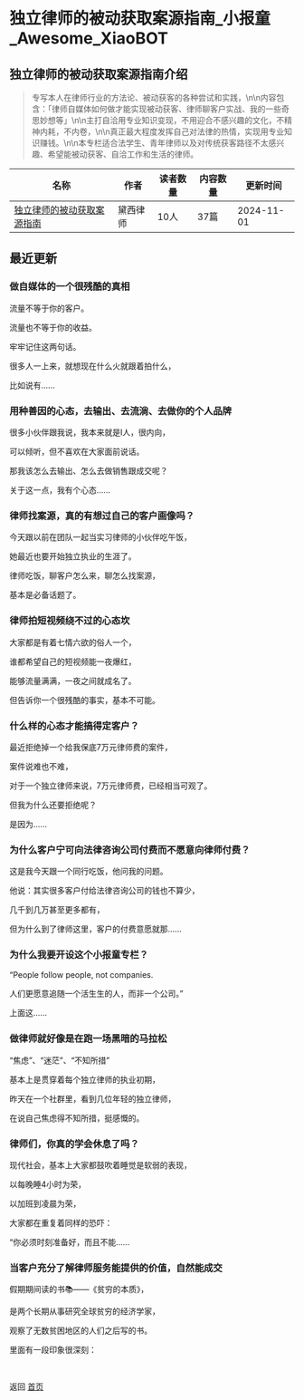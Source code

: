 # 独立律师的被动获取案源指南_小报童_Awesome_XiaoBOT

## 独立律师的被动获取案源指南介绍
> 专写本人在律师行业的方法论、被动获客的各种尝试和实践，\n\n内容包含：「律师自媒体如何做才能实现被动获客、律师聊客户实战、我的一些奇思妙想等」\n\n主打自洽用专业知识变现，不用迎合不感兴趣的文化，不精神内耗，不内卷，\n\n真正最大程度发挥自己对法律的热情，实现用专业知识赚钱。\n\n本专栏适合法学生、青年律师以及对传统获客路径不太感兴趣、希望能被动获客、自洽工作和生活的律师。  
  


|名称|作者|读者数量|内容数量|更新时间|
|---|---|---|---|---|
|[独立律师的被动获取案源指南](https://xiaobot.net/p/DaisyY?refer=0b133df9-27dc-423b-8101-639049001c13)|黛西律师|10人|37篇|2024-11-01|

## 最近更新
### 做自媒体的一个很残酷的真相

流量不等于你的客户。

流量也不等于你的收益。

牢牢记住这两句话。

很多人一上来，就想现在什么火就跟着拍什么，

比如说有......

### 用种善因的心态，去输出、去流淌、去做你的个人品牌

很多小伙伴跟我说，我本来就是I人，很内向，

可以倾听，但不喜欢在大家面前说话。

那我该怎么去输出、怎么去做销售跟成交呢？

关于这一点，我有个心态......

### 律师找案源，真的有想过自己的客户画像吗？

今天跟以前在团队一起当实习律师的小伙伴吃午饭，

她最近也要开始独立执业的生涯了。

律师吃饭，聊客户怎么来，聊怎么找案源，

基本是必备话题了。

### 律师拍短视频绕不过的心态坎

大家都是有着七情六欲的俗人一个，

谁都希望自己的短视频能一夜爆红，

能够流量满满，一夜之间就成名了。

但告诉你一个很残酷的事实，基本不可能。

### 什么样的心态才能搞得定客户？

最近拒绝掉一个给我保底7万元律师费的案件，

案件说难也不难，

对于一个独立律师来说，7万元律师费，已经相当可观了。

但我为什么还要拒绝呢？

是因为......

### 为什么客户宁可向法律咨询公司付费而不愿意向律师付费？

这是我今天跟一个同行吃饭，他问我的问题。

他说：其实很多客户付给法律咨询公司的钱也不算少，

几千到几万甚至更多都有，

但为什么到了律师这里，客户的付费意愿就那......

### 为什么我要开设这个小报童专栏？

“People follow people, not companies.

   人们更愿意追随一个活生生的人，而非一个公司。”

上面这......

### 做律师就好像是在跑一场黑暗的马拉松

“焦虑”、“迷茫”、“不知所措”

基本上是贯穿着每个独立律师的执业初期，

昨天在一个社群里，看到几位年轻的独立律师，

在说自己焦虑得不知所措，挺感慨的。

### 律师们，你真的学会休息了吗？

现代社会，基本上大家都鼓吹着睡觉是软弱的表现，

以每晚睡4小时为荣，

以加班到凌晨为荣，

大家都在重复着同样的恐吓：

“你必须时刻准备好，而且不能......

### 当客户充分了解律师服务能提供的价值，自然能成交

假期期间读的书📚——《贫穷的本质》，

是两个长期从事研究全球贫穷的经济学家，

观察了无数贫困地区的人们之后写的书。

里面有一段印象很深刻：


<a href="https://github.com/Reno9527/awesome-xiaobot" style="color: white; text-decoration: none;">awesome-xiaobot</a>

返回 [首页](../README.md)
